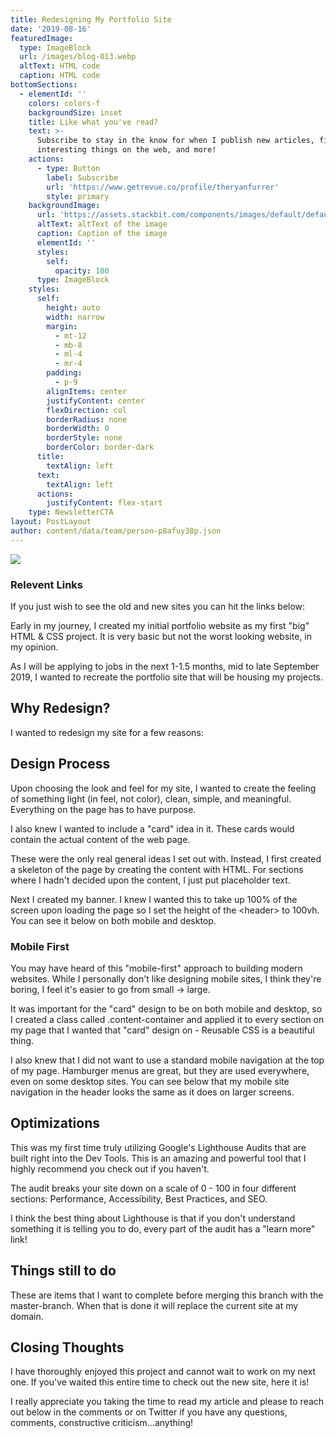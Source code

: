 ```yaml
---
title: Redesigning My Portfolio Site
date: '2019-08-16'
featuredImage:
  type: ImageBlock
  url: /images/blog-013.webp
  altText: HTML code
  caption: HTML code
bottomSections:
  - elementId: ''
    colors: colors-f
    backgroundSize: inset
    title: Like what you've read?
    text: >-
      Subscribe to stay in the know for when I publish new articles, find
      interesting things on the web, and more!
    actions:
      - type: Button
        label: Subscribe
        url: 'https://www.getrevue.co/profile/theryanfurrer'
        style: primary
    backgroundImage:
      url: 'https://assets.stackbit.com/components/images/default/default-image.png'
      altText: altText of the image
      caption: Caption of the image
      elementId: ''
      styles:
        self:
          opacity: 100
      type: ImageBlock
    styles:
      self:
        height: auto
        width: narrow
        margin:
          - mt-12
          - mb-8
          - ml-4
          - mr-4
        padding:
          - p-9
        alignItems: center
        justifyContent: center
        flexDirection: col
        borderRadius: none
        borderWidth: 0
        borderStyle: none
        borderColor: border-dark
      title:
        textAlign: left
      text:
        textAlign: left
      actions:
        justifyContent: flex-start
    type: NewsletterCTA
layout: PostLayout
author: content/data/team/person-p8afuy38p.json
---
```

![](/images/blog-013-718ac5f6.webp)

### Relevent Links

If you just wish to see the old and new sites you can hit the links below:

Early in my journey, I created my initial portfolio website as my first "big" HTML & CSS project. It is very basic but not the worst looking website, in my opinion.

As I will be applying to jobs in the next 1-1.5 months, mid to late September 2019, I wanted to recreate the portfolio site that will be housing my projects.

## Why Redesign?

I wanted to redesign my site for a few reasons:

## Design Process

Upon choosing the look and feel for my site, I wanted to create the feeling of something light (in feel, not color), clean, simple, and meaningful. Everything on the page has to have purpose.

>

I also knew I wanted to include a "card" idea in it. These cards would contain the actual content of the web page.

These were the only real general ideas I set out with. Instead, I first created a skeleton of the page by creating the content with HTML. For sections where I hadn't decided upon the content, I just put placeholder text.

Next I created my banner. I knew I wanted this to take up 100% of the screen upon loading the page so I set the height of the \<header> to 100vh. You can see it below on both mobile and desktop.

### Mobile First

You may have heard of this "mobile-first" approach to building modern websites. While I personally don't like designing mobile sites, I think they're boring, I feel it's easier to go from small -> large.

It was important for the "card" design to be on both mobile and desktop, so I created a class called .content-container and applied it to every section on my page that I wanted that "card" design on - Reusable CSS is a beautiful thing.

I also knew that I did not want to use a standard mobile navigation at the top of my page. Hamburger menus are great, but they are used everywhere, even on some desktop sites. You can see below that my mobile site navigation in the header looks the same as it does on larger screens.

## Optimizations

This was my first time truly utilizing Google's Lighthouse Audits that are built right into the Dev Tools. This is an amazing and powerful tool that I highly recommend you check out if you haven't.

The audit breaks your site down on a scale of 0 - 100 in four different sections: Performance, Accessibility, Best Practices, and SEO.

I think the best thing about Lighthouse is that if you don't understand something it is telling you to do, every part of the audit has a "learn more" link!

## Things still to do

These are items that I want to complete before merging this branch with the master-branch. When that is done it will replace the current site at my domain.

## Closing Thoughts

I have thoroughly enjoyed this project and cannot wait to work on my next one. If you've waited this entire time to check out the new site, here it is!

I really appreciate you taking the time to read my article and please to reach out below in the comments or on Twitter if you have any questions, comments, constructive criticism...anything!
